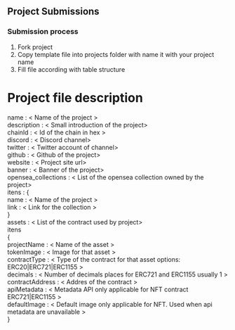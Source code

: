 
## Project Submissions

### Submission process

1. Fork project
2. Copy template file into projects folder with name it with your project name
3. Fill file according with table structure


# Project file description

name :  < Name of the project >   
description :   < Small introduction of the project>   
chainId :  < Id of the chain in hex >   
discord : < Discord channel>   
twitter : < Twitter account of channel>    
github  : < Github of the project>   
website : < Project site url>   
banner  : < Banner of the project>    
opensea_collections : < List of the opensea collection owned by the project>     
    itens : {   
      name : < Name of the project >   
      link : < Link for the collection >    
    }   
assets : < List of the contract used by project>   
      itens   
      {   
        projectName     : < Name of the asset >   
        tokenImage      : < Image for that asset >    
        contractType    : < Type of the contract for that asset options: ERC20|ERC721|ERC1155 >   
        decimals        : < Number of decimals places for ERC721 and ERC1155 usually 1 >   
        contractAddress : < Addres of the contract >   
        apiMetadata     : < Metadata API only applicable for NFT contract ERC721|ERC1155 >   
        defaultImage    : < Default image only applicable for NFT. Used when api metadata are unavailable >   
      }   
